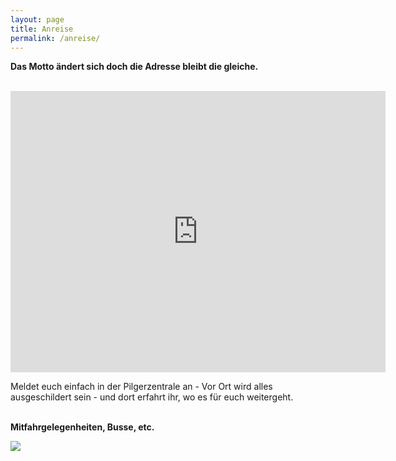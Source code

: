 ```yaml
---
layout: page
title: Anreise
permalink: /anreise/
---
```

<strong>Das Motto ändert sich doch die Adresse bleibt die gleiche.<br /></strong><br />

 <iframe src="https://www.google.com/maps/embed?pb=!1m18!1m12!1m3!1d4638.229115485577!2d7.629862315785407!3d50.40427932739222!2m3!1f0!2f0!3f0!3m2!1i1024!2i768!4f13.1!3m3!1m2!1s0x47be7d120367dc81%3A0x1b79e637cd58f895!2sJugendbildungsst%C3%A4tte+Sonnenau!5e0!3m2!1sde!2sde!4v1518101876659" width="600" height="450" frameborder="0" style="border:0" allowfullscreen></iframe><br />

Meldet euch einfach in der Pilgerzentrale an - Vor Ort wird alles ausgeschildert sein - und dort erfahrt ihr, wo es für euch weitergeht.<br /><br />

<strong>Mitfahrgelegenheiten, Busse, etc.</strong><br />

![](/assets/uploads/whatsapp-image-2020-03-06-at-13.37.46.jpeg)
